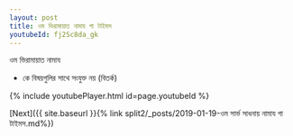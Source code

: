```yaml
---
layout: post
title: ওম ভিরামায়াত নামায গা টাইমস
youtubeId: fj2Sc8da_gk
---
```

 
 
 ওম ভিরামায়াত নামায  
 
 -  কে বিষয়গুলির সাথে সংযুক্ত নয় (বিতর্ক) 
 
  
 
  
 
 
 
 
 
 


{% include youtubePlayer.html id=page.youtubeId %}
 
[Next]({{ site.baseurl }}{% link  split2/_posts/2019-01-19-ওম সার্ভ সাধনায় নামায গা টাইমস.md%})
 
